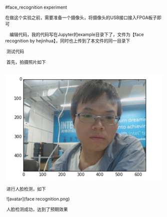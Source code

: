 #face_recognition experiment

​	在做这个实验之前，需要准备一个摄像头，将摄像头的USB接口接入FPGA板子即可

　编辑代码，我的代码写在Jupyter的example目录下了，文件为【face recognition by hejinhua】，同时也上传到了本文件的同一目录下

​	测试代码

​    首先，拍摄照片如下

​    ![avatar](photo.png) 

​	进行人脸检测，如下

​	![avatar](face recognition.png)

​	人脸检测成功，达到了预期效果
